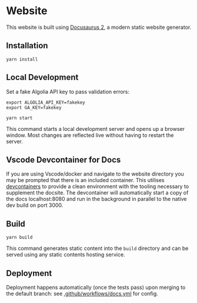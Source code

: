 # Website

This website is built using [Docusaurus 2](https://docusaurus.io/), a modern static website generator.

## Installation

```console
yarn install
```

## Local Development

Set a fake Algolia API key to pass validation errors:

```shell
export ALGOLIA_API_KEY=fakekey
export GA_KEY=fakekey
```

```console
yarn start
```

This command starts a local development server and opens up a browser window. Most changes are reflected live without having to restart the server.

## Vscode Devcontainer for Docs
If you are using Vscode/docker and navigate to the website directory you may be prompted that there is an included container. This utilises [devcontainers](https://code.visualstudio.com/docs/remote/containers) to provide a clean environment with the tooling necessary to supplement the docsite. The devcontainer will automatically start a copy of the docs localhost:8080 and run in the background in parallel to the native dev build on port 3000.

## Build

```console
yarn build
```

This command generates static content into the `build` directory and can be served using any static contents hosting service.

## Deployment

Deployment happens automatically (once the tests pass) upon merging to the default branch: see [.github/workflows/docs.yml](.github/workflows/docs.yml) for config.
